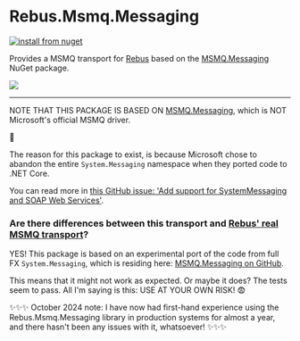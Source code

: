 ﻿# Rebus.Msmq.Messaging

[![install from nuget](https://img.shields.io/nuget/v/Rebus.Msmq.Messaging.svg?style=flat-square)](https://www.nuget.org/packages/Rebus.Msmq.Messaging)

Provides a MSMQ transport for [Rebus](https://github.com/rebus-org/Rebus) based on the [MSMQ.Messaging](https://www.nuget.org/packages/MSMQ.Messaging/) NuGet package.

![](https://raw.githubusercontent.com/rebus-org/Rebus/master/artwork/little_rebusbus2_copy-200x200.png)

---

NOTE THAT THIS PACKAGE IS BASED ON [MSMQ.Messaging](https://www.nuget.org/packages/MSMQ.Messaging/), which is NOT Microsoft's official MSMQ driver.

🤠

The reason for this package to exist, is because Microsoft chose to abandon the entire `System.Messaging` namespace when they ported code to .NET Core.

You can read more in [this GitHub issue: 'Add support for SystemMessaging and SOAP Web Services'](https://github.com/dotnet/runtime/issues/16409).


### Are there differences between this transport and [Rebus' real MSMQ transport](https://github.com/rebus-org/Rebus.Msmq)?

YES! This package is based on an experimental port of the code from full FX `System.Messaging`, which is residing here: [MSMQ.Messaging on GitHub](https://github.com/weloytty/MSMQ.Messaging).

This means that it might not work as expected. Or maybe it does? The tests seem to pass. All I'm saying is this: USE AT YOUR OWN RISK! 😨

✨✨✨ October 2024 note: I have now had first-hand experience using the Rebus.Msmq.Messaging library in production systems for almost a year, and there hasn't been any issues with it, whatsoever! ✨✨✨
